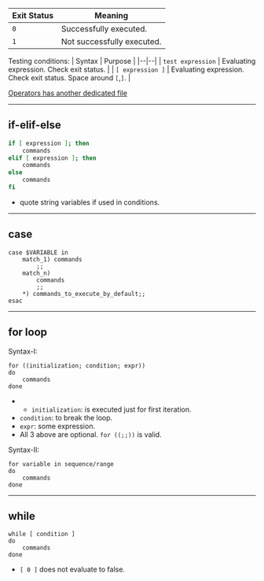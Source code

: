 | Exit Status | Meaning |
|--|--|
| `0` | Successfully executed. |
| `1` | Not successfully executed. |

Testing conditions:
| Syntax | Purpose |
|--|--|
| `test expression` | Evaluating expression. Check exit status. |
| `[ expression ]` | Evaluating expression. Check exit status. Space around `[`,`]`. |

[Operators has another dedicated file](./Operators.md)

----
## if-elif-else
```bash
if [ expression ]; then
	commands
elif [ expression ]; then
	commands
else
	commands
fi
```

- quote string variables if used in conditions.

----
## case
```
case $VARIABLE in
	match_1) commands
		;;
	match_n) 
		commands
		;;
	*) commands_to_execute_by_default;;
esac
```


----
## for loop
Syntax-I:
```
for ((initialization; condition; expr))
do
	commands
done
```
- - `initialization`: is executed just for first iteration.
- `condition`: to break the loop.
- `expr`: some expression.
- All 3 above are optional. `for ((;;))` is valid.

Syntax-II:
```
for variable in sequence/range
do
	commands
done
```

----
## while
```
while [ condition ]
do
	commands
done
```
- `[ 0 ]` does not evaluate to false.
